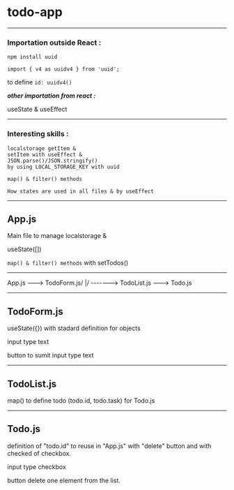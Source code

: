 # todo-app

---

### Importation outside React :

`npm install uuid`

`import { v4 as uuidv4 } from 'uuid';`

to define `id: uuidv4()`


***other importation from react :***

useState & useEffect

---

### Interesting skills :

```
localstorage getItem &
setItem with useEffect &
JSON.parse()/JSON.stringify()
by using LOCAL_STORAGE_KEY with uuid
```

`map() & filter() methods`

`How states are used in all files & by useEffect`

---

## App.js

Main file to manage localstorage &

useState([])

`map() & filter() methods` with setTodos()

---------------------------------------

App.js ---> TodoForm.js/
   |/
   -------> TodoList.js ---> Todo.js  

---------------------------------------

## TodoForm.js

useState({}) with stadard definition for objects

input type text

button to sumit input type text

---

## TodoList.js

map() to define todo (todo.id, todo.task) for Todo.js

---

## Todo.js

definition of "todo.id" to reuse in "App.js"
with "delete" button and with checked of checkbox.

input type checkbox 

button delete one element from the list.
